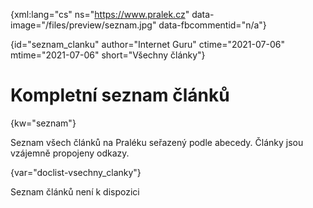 
{xml:lang="cs" ns="https://www.pralek.cz" data-image="/files/preview/seznam.jpg" data-fbcommentid="n/a"}

{id="seznam_clanku" author="Internet Guru" ctime="2021-07-06" mtime="2021-07-06" short="Všechny články"}

# Kompletní seznam článků 

{kw="seznam"}

Seznam všech článků na Praléku seřazený podle abecedy. Články jsou vzájemně propojeny odkazy. 

{var="doclist-vsechny_clanky"}

Seznam článků není k dispozici

